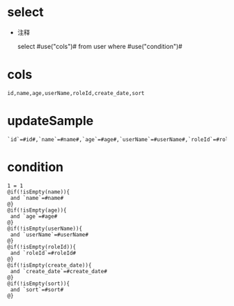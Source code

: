 select
===
* 注释

    select #use("cols")# from user where #use("condition")#

cols
===

    id,name,age,userName,roleId,create_date,sort

updateSample
===

    `id`=#id#,`name`=#name#,`age`=#age#,`userName`=#userName#,`roleId`=#roleId#,`create_date`=#create_date#,`sort`=#sort#

condition
===

    1 = 1  
    @if(!isEmpty(name)){
     and `name`=#name#
    @}
    @if(!isEmpty(age)){
     and `age`=#age#
    @}
    @if(!isEmpty(userName)){
     and `userName`=#userName#
    @}
    @if(!isEmpty(roleId)){
     and `roleId`=#roleId#
    @}
    @if(!isEmpty(create_date)){
     and `create_date`=#create_date#
    @}
    @if(!isEmpty(sort)){
     and `sort`=#sort#
    @}
    
